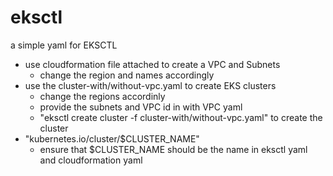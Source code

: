 # eksctl
a simple yaml for EKSCTL

- use cloudformation file attached to create a VPC and Subnets
	- change the region and names accordingly
- use the cluster-with/without-vpc.yaml to create EKS clusters
	- change the regions accordinly
	- provide the subnets and VPC id in with VPC yaml
	- "eksctl create cluster -f cluster-with/without-vpc.yaml" to create the cluster
- "kubernetes.io/cluster/$CLUSTER_NAME"
	- ensure that $CLUSTER_NAME should be the name in eksctl yaml and cloudformation yaml

 
